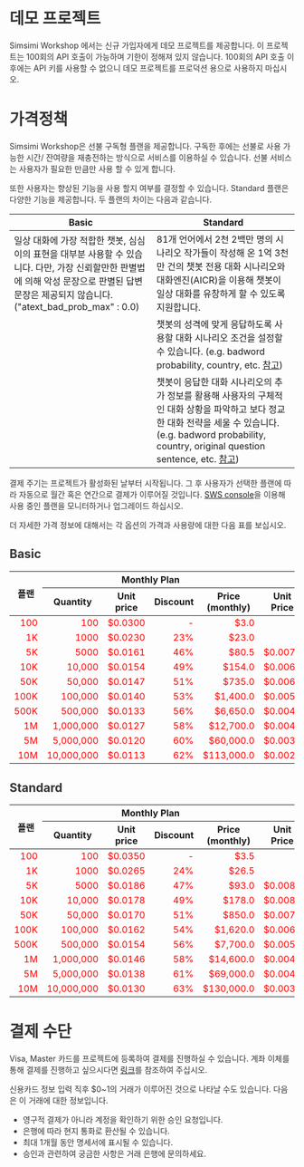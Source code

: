 <style
  type="text/css">
style {color:#ffffff;display:hidden}
h1, h2, h3, h4, h5, h6 {color:#333333;}
p, li {color:#333333;}
code {color:#000080;}
.chargeTbody {color:red;}
.chargeTbody td {text-align:right;}
</style>

# 데모 프로젝트

Simsimi Workshop 에서는 신규 가입자에게 데모 프로젝트를 제공합니다. 이 프로젝트는 100회의 API 호출이 가능하며 기한이 정해져 있지 않습니다. 100회의 API 호출 이후에는 API 키를 사용할 수 없으니 데모 프로젝트를 프로덕션 용으로 사용하지 마십시오.

# 가격정책

Simsimi Workshop은 선불 구독형 플랜을 제공합니다. 구독한 후에는 선불로 사용 가능한 시간/ 잔여량을 재충전하는 방식으로 서비스를 이용하실 수 있습니다. 선불 서비스는 사용자가 필요한 만큼만 사용 할 수 있게 합니다.

또한 사용자는 향상된 기능을 사용 할지 여부를 결정할 수 있습니다. Standard 플랜은 다양한 기능을 제공합니다. 두 플랜의 차이는 다음과 같습니다.

<table>
<thead>
<tr>
<th style="width: 50%;">Basic</th>
<th>Standard</th>
</tr>
</thead>
<tbody>
<tr>
<td>일상 대화에 가장 적합한 챗봇, 심심이의 표현을 대부분 사용할 수 있습니다. 다만, 가장 신뢰할만한 판별법에 의해 악성 문장으로 판별된 답변 문장은 제공되지 않습니다.  ("atext_bad_prob_max" : 0.0)</td>
<td>81개 언어에서 2천 2백만 명의 시나리오 작가들이 작성해 온 1억 3천만 건의 챗봇 전용 대화 시나리오와 대화엔진(AICR)을 이용해 챗봇이 일상 대화를 유창하게 할 수 있도록 지원합니다.</td>
</tr>
<tr>
<td></td>
<td>챗봇의 성격에 맞게 응답하도록 사용할 대화 시나리오 조건을 설정할 수 있습니다. (e.g. badword probability, country, etc. <a href="https://workshop.simsimi.com/document#%EC%9D%91%EB%8B%B5%EC%A0%9C%EC%96%B4">참고</a>)</td>
</tr>
<tr>
<td></td>
<td>챗봇이 응답한 대화 시나리오의 추가 정보를 활용해 사용자의 구체적인 대화 상황을 파악하고 보다 정교한 대화 전략을 세울 수 있습니다. (e.g. badword probability, country, original question sentence, etc. <a href="https://workshop.simsimi.com/document#%EC%B6%94%EA%B0%80%EC%A0%95%EB%B3%B4">참고</a>)</td>
</tr>
</tbody>
</table>

결제 주기는 프로젝트가 활성화된 날부터 시작됩니다. 그 후 사용자가 선택한 플랜에 따라 자동으로 월간 혹은 연간으로 결제가 이루어질 것입니다. [SWS console](https://workshop.simsimi.com/dashboard)을 이용해 사용 중인 플랜을 모니터하거나 업그레이드 하십시오.

더 자세한 가격 정보에 대해서는 각 옵션의 가격과 사용량에 대한 다음 표를 보십시오.

## Basic

<table style="margin-bottom: 30px;">
<thead>
<tr>
<th rowspan="2">플랜</th>
<th colspan="4">Monthly Plan</th>
<th colspan="4">Annual Plan</th>
</tr>
<tr>
<th>Quantity</th>
<th>Unit price</th>
<th>Discount</th>
<th>Price<br/>(monthly)</th>
<th>Unit Price</th>
<th>Discount</th>
<th>Price<br/>(monthly)</th>
<th>Price<br/>(annually)</th>
</tr>
</thead>
<tbody class="chargeTbody">
<tr>
<td>100</td>
<td>100</td>
<td>$0.0300</td>
<td>-</td>
<td>$3.0</td>
<td>-</td>
<td>-</td>
<td>-</td>
<td>-</td>
</tr>
<tr>
<td>1K</td>
<td>1000</td>
<td>$0.0230</td>
<td>23%</td>
<td>$23.0</td>
<td>-</td>
<td>-</td>
<td>-</td>
<td>-</td>
</tr>
<tr>
<td>5K</td>
<td>5000</td>
<td>$0.0161</td>
<td>46%</td>
<td>$80.5</td>
<td>$0.0076</td>
<td>75%</td>
<td>$38</td>
<td>$456.0</td>
</tr>
<tr>
<td>10K</td>
<td>10,000</td>
<td>$0.0154</td>
<td>49%</td>
<td>$154.0</td>
<td>$0.0069</td>
<td>77%</td>
<td>$69</td>
<td>$828.0</td>
</tr>
<tr>
<td>50K</td>
<td>50,000</td>
<td>$0.0147</td>
<td>51%</td>
<td>$735.0</td>
<td>$0.0062</td>
<td>79%</td>
<td>$310</td>
<td>$3,720.0</td>
</tr>
<tr>
<td>100K</td>
<td>100,000</td>
<td>$0.0140</td>
<td>53%</td>
<td>$1,400.0</td>
<td>$0.0055</td>
<td>82%</td>
<td>$550</td>
<td>$6,600.0</td>
</tr>
<tr>
<td>500K</td>
<td>500,000</td>
<td>$0.0133</td>
<td>56%</td>
<td>$6,650.0</td>
<td>$0.0048</td>
<td>84%</td>
<td>$2,400</td>
<td>$28,800.0</td>
</tr>
<tr>
<td>1M</td>
<td>1,000,000</td>
<td>$0.0127</td>
<td>58%</td>
<td>$12,700.0</td>
<td>$0.0041</td>
<td>86%</td>
<td>$4,100</td>
<td>$49,200.0</td>
</tr>
<tr>
<td>5M</td>
<td>5,000,000</td>
<td>$0.0120</td>
<td>60%</td>
<td>$60,000.0</td>
<td>$0.0035</td>
<td>88%</td>
<td>$17,500</td>
<td>$210,000.0</td>
</tr>
<tr>
<td>10M</td>
<td>10,000,000</td>
<td>$0.0113</td>
<td>62%</td>
<td>$113,000.0</td>
<td>$0.0028</td>
<td>91%</td>
<td>$28,000</td>
<td>$336,000.0</td>
</tr>
</tbody>
</table>



## Standard

<table>
<thead>
<tr>
<th rowspan="2">플랜</th>
<th colspan="4">Monthly Plan</th>
<th colspan="4">Annual Plan</th>
</tr>
<tr>
<th>Quantity</th>
<th>Unit price</th>
<th>Discount</th>
<th>Price<br/>(monthly)</th>
<th>Unit Price</th>
<th>Discount</th>
<th>Price<br/>(monthly)</th>
<th>Price<br/>(annually)</th>
</tr>
</thead>
<tbody class="chargeTbody">
<tr>
<td>100</td>
<td>100</td>
<td>$0.0350</td>
<td>-</td>
<td>$3.5</td>
<td>-</td>
<td>-</td>
<td>-</td>
<td>-</td>
</tr>
<tr>
<td>1K</td>
<td>1000</td>
<td>$0.0265</td>
<td>24%</td>
<td>$26.5</td>
<td>-</td>
<td>-</td>
<td>-</td>
<td>-</td>
</tr>
<tr>
<td>5K</td>
<td>5000</td>
<td>$0.0186</td>
<td>47%</td>
<td>$93.0</td>
<td>$0.0087</td>
<td>75%</td>
<td>$44</td>
<td>$522.0</td>
</tr>
<tr>
<td>10K</td>
<td>10,000</td>
<td>$0.0178</td>
<td>49%</td>
<td>$178.0</td>
<td>$0.0080</td>
<td>77%</td>
<td>$80</td>
<td>$960.0</td>
</tr>
<tr>
<td>50K</td>
<td>50,000</td>
<td>$0.0170</td>
<td>51%</td>
<td>$850.0</td>
<td>$0.0072</td>
<td>79%</td>
<td>$360</td>
<td>$4,320.0</td>
</tr>
<tr>
<td>100K</td>
<td>100,000</td>
<td>$0.0162</td>
<td>54%</td>
<td>$1,620.0</td>
<td>$0.0064</td>
<td>82%</td>
<td>$640</td>
<td>$7,680.0</td>
</tr>
<tr>
<td>500K</td>
<td>500,000</td>
<td>$0.0154</td>
<td>56%</td>
<td>$7,700.0</td>
<td>$0.0056</td>
<td>84%</td>
<td>$2,800</td>
<td>$33,600.0</td>
</tr>
<tr>
<td>1M</td>
<td>1,000,000</td>
<td>$0.0146</td>
<td>58%</td>
<td>$14,600.0</td>
<td>$0.0048</td>
<td>86%</td>
<td>$4,800</td>
<td>$57,600.0</td>
</tr>
<tr>
<td>5M</td>
<td>5,000,000</td>
<td>$0.0138</td>
<td>61%</td>
<td>$69,000.0</td>
<td>$0.0040</td>
<td>89%</td>
<td>$20,000</td>
<td>$240,000.0</td>
</tr>
<tr>
<td>10M</td>
<td>10,000,000</td>
<td>$0.0130</td>
<td>63%</td>
<td>$130,000.0</td>
<td>$0.0032</td>
<td>91%</td>
<td>$32,000</td>
<td>$384,000.0</td>
</tr>
</tbody>
</table>


# 결제 수단

Visa, Master 카드를 프로젝트에 등록하여 결제를 진행하실 수 있습니다. 계좌 이체를 통해 결제를 진행하고 싶으시다면 [링크](https://workshop.simsimi.com/support#%EC%84%A0%EB%B6%88%EB%A1%9C%20%EA%B2%B0%EC%A0%9C%ED%95%98%EA%B3%A0%20%EC%8B%B6%EC%8A%B5%EB%8B%88%EB%8B%A4.)를 참조하여 주십시오.

신용카드 정보 입력 직후 $0~1의 거래가 이루어진 것으로 나타날 수도 있습니다. 다음은 이 거래에 대한 정보입니다.

* 영구적 결제가 아니라 계정을 확인하기 위한 승인 요청입니다.
* 은행에 따라 현지 통화로 환산될 수 있습니다.
* 최대 1개월 동안 명세서에 표시될 수 있습니다.
* 승인과 관련하여 궁금한 사항은 거래 은행에 문의하세요.
